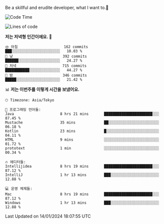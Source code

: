 Be a skillful and erudite developer, what I want to.👶

<!--START_SECTION:waka-->
![Code Time](http://img.shields.io/badge/Code%20Time-417%20hrs%2023%20mins-blue)

![Lines of code](https://img.shields.io/badge/%EC%A0%80%EB%8A%94%20%EC%97%AC%ED%83%9C%EA%B9%8C%EC%A7%80%20-755.4%20thousand%20%EC%A4%84%EC%9D%98%20%EC%BD%94%EB%93%9C%EB%A5%BC%20%EC%9E%91%EC%84%B1%ED%96%88%EC%96%B4%EC%9A%94.-blue)

**저는 저녁형 인간이에요. 🦉** 

```text
🌞 아침                     162 commits         ███░░░░░░░░░░░░░░░░░░░░░░   10.03 % 
🌆 낮　                     392 commits         ██████░░░░░░░░░░░░░░░░░░░   24.27 % 
🌃 저녁                     715 commits         ███████████░░░░░░░░░░░░░░   44.27 % 
🌙 밤　                     346 commits         █████░░░░░░░░░░░░░░░░░░░░   21.42 % 
```


📊 **저는 이번주를 이렇게 시간을 보냈어요.** 

```text
🕑︎ Timezone: Asia/Tokyo

💬 프로그래밍 언어들: 
Java                     8 hrs 21 mins       ██████████████████████░░░   87.45 % 
Mustache                 35 mins             ██░░░░░░░░░░░░░░░░░░░░░░░   06.18 % 
Kotlin                   23 mins             █░░░░░░░░░░░░░░░░░░░░░░░░   04.11 % 
HTML                     9 mins              ░░░░░░░░░░░░░░░░░░░░░░░░░   01.72 % 
prototext                1 min               ░░░░░░░░░░░░░░░░░░░░░░░░░   00.34 % 

🔥 에디터들: 
Intellijidea             8 hrs 19 mins       ██████████████████████░░░   87.12 % 
IntelliJ                 1 hr 13 mins        ███░░░░░░░░░░░░░░░░░░░░░░   12.88 % 

💻 운영 체제들: 
Mac                      8 hrs 19 mins       ██████████████████████░░░   87.12 % 
Windows                  1 hr 13 mins        ███░░░░░░░░░░░░░░░░░░░░░░   12.88 % 
```


 Last Updated on 14/01/2024 18:07:55 UTC
<!--END_SECTION:waka-->
